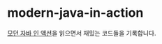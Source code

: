 # modern-java-in-action
[모던 자바 인 액션](http://www.yes24.com/Product/Goods/77125987)을 읽으면서 재밌는 코드들을 기록합니다.

